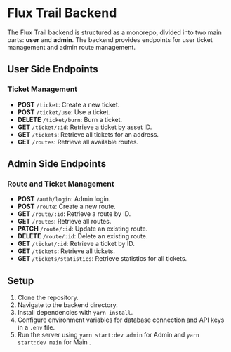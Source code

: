 # Flux Trail Backend

The Flux Trail backend is structured as a monorepo, divided into two main parts: **user** and **admin**. The backend provides endpoints for user ticket management and admin route management.

## User Side Endpoints

### Ticket Management

- **POST** `/ticket`: Create a new ticket.
- **POST** `/ticket/use`: Use a ticket.
- **DELETE** `/ticket/burn`: Burn a ticket.
- **GET** `/ticket/:id`: Retrieve a ticket by asset ID.
- **GET** `/tickets`: Retrieve all tickets for an address.
- **GET** `/routes`: Retrieve all available routes.

## Admin Side Endpoints

### Route and Ticket Management

- **POST** `/auth/login`: Admin login.
- **POST** `/route`: Create a new route.
- **GET** `/route/:id`: Retrieve a route by ID.
- **GET** `/routes`: Retrieve all routes.
- **PATCH** `/route/:id`: Update an existing route.
- **DELETE** `/route/:id`: Delete an existing route.
- **GET** `/ticket/:id`: Retrieve a ticket by ID.
- **GET** `/tickets`: Retrieve all tickets.
- **GET** `/tickets/statistics`: Retrieve statistics for all tickets.

## Setup

1. Clone the repository.
2. Navigate to the backend directory.
3. Install dependencies with `yarn install`.
4. Configure environment variables for database connection and API keys in a `.env` file.
5. Run the server using `yarn start:dev admin` for Admin and `yarn start:dev main` for Main .
